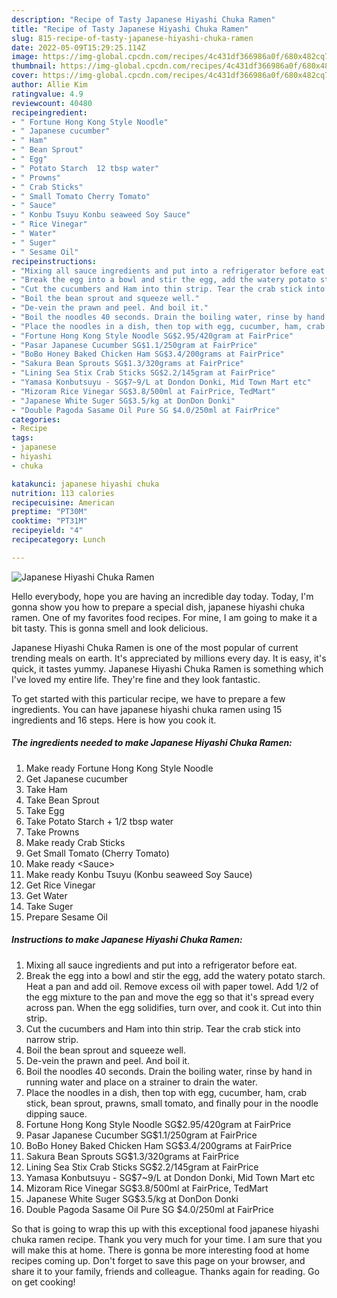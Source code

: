 ```yaml
---
description: "Recipe of Tasty Japanese Hiyashi Chuka Ramen"
title: "Recipe of Tasty Japanese Hiyashi Chuka Ramen"
slug: 815-recipe-of-tasty-japanese-hiyashi-chuka-ramen
date: 2022-05-09T15:29:25.114Z
image: https://img-global.cpcdn.com/recipes/4c431df366986a0f/680x482cq70/japanese-hiyashi-chuka-ramen-recipe-main-photo.jpg
thumbnail: https://img-global.cpcdn.com/recipes/4c431df366986a0f/680x482cq70/japanese-hiyashi-chuka-ramen-recipe-main-photo.jpg
cover: https://img-global.cpcdn.com/recipes/4c431df366986a0f/680x482cq70/japanese-hiyashi-chuka-ramen-recipe-main-photo.jpg
author: Allie Kim
ratingvalue: 4.9
reviewcount: 40480
recipeingredient:
- " Fortune Hong Kong Style Noodle"
- " Japanese cucumber"
- " Ham"
- " Bean Sprout"
- " Egg"
- " Potato Starch  12 tbsp water"
- " Prowns"
- " Crab Sticks"
- " Small Tomato Cherry Tomato"
- " Sauce"
- " Konbu Tsuyu Konbu seaweed Soy Sauce"
- " Rice Vinegar"
- " Water"
- " Suger"
- " Sesame Oil"
recipeinstructions:
- "Mixing all sauce ingredients and put into a refrigerator before eat."
- "Break the egg into a bowl and stir the egg, add the watery potato starch. Heat a pan and add oil. Remove excess oil with paper towel. Add 1/2 of the egg mixture to the pan and move the egg so that it&#39;s spread every across pan. When the egg solidifies, turn over, and cook it. Cut into thin strip."
- "Cut the cucumbers and Ham into thin strip. Tear the crab stick into narrow strip."
- "Boil the bean sprout and squeeze well."
- "De-vein the prawn and peel. And boil it."
- "Boil the noodles 40 seconds. Drain the boiling water, rinse by hand in running water and place on a strainer to drain the water."
- "Place the noodles in a dish, then top with egg, cucumber, ham, crab stick, bean sprout, prawns, small tomato, and finally pour in the noodle dipping sauce."
- "Fortune Hong Kong Style Noodle SG$2.95/420gram at FairPrice"
- "Pasar Japanese Cucumber SG$1.1/250gram at FairPrice"
- "BoBo Honey Baked Chicken Ham SG$3.4/200grams at FairPrice"
- "Sakura Bean Sprouts SG$1.3/320grams at FairPrice"
- "Lining Sea Stix Crab Sticks SG$2.2/145gram at FairPrice"
- "Yamasa Konbutsuyu - SG$7~9/L at Dondon Donki, Mid Town Mart etc"
- "Mizoram Rice Vinegar SG$3.8/500ml at FairPrice, TedMart"
- "Japanese White Suger SG$3.5/kg at DonDon Donki"
- "Double Pagoda Sasame Oil Pure SG $4.0/250ml at FairPrice"
categories:
- Recipe
tags:
- japanese
- hiyashi
- chuka

katakunci: japanese hiyashi chuka 
nutrition: 113 calories
recipecuisine: American
preptime: "PT30M"
cooktime: "PT31M"
recipeyield: "4"
recipecategory: Lunch

---
```



![Japanese Hiyashi Chuka Ramen](https://img-global.cpcdn.com/recipes/4c431df366986a0f/680x482cq70/japanese-hiyashi-chuka-ramen-recipe-main-photo.jpg)

Hello everybody, hope you are having an incredible day today. Today, I'm gonna show you how to prepare a special dish, japanese hiyashi chuka ramen. One of my favorites food recipes. For mine, I am going to make it a bit tasty. This is gonna smell and look delicious.

Japanese Hiyashi Chuka Ramen is one of the most popular of current trending meals on earth. It's appreciated by millions every day. It is easy, it's quick, it tastes yummy. Japanese Hiyashi Chuka Ramen is something which I've loved my entire life. They're fine and they look fantastic.




To get started with this particular recipe, we have to prepare a few ingredients. You can have japanese hiyashi chuka ramen using 15 ingredients and 16 steps. Here is how you cook it.

<!--inarticleads1-->

##### The ingredients needed to make Japanese Hiyashi Chuka Ramen:

1. Make ready  Fortune Hong Kong Style Noodle
1. Get  Japanese cucumber
1. Take  Ham
1. Take  Bean Sprout
1. Take  Egg
1. Take  Potato Starch + 1/2 tbsp water
1. Take  Prowns
1. Make ready  Crab Sticks
1. Get  Small Tomato (Cherry Tomato)
1. Make ready  &lt;Sauce&gt;
1. Make ready  Konbu Tsuyu (Konbu seaweed Soy Sauce)
1. Get  Rice Vinegar
1. Get  Water
1. Take  Suger
1. Prepare  Sesame Oil




<!--inarticleads2-->

##### Instructions to make Japanese Hiyashi Chuka Ramen:

1. Mixing all sauce ingredients and put into a refrigerator before eat.
1. Break the egg into a bowl and stir the egg, add the watery potato starch. Heat a pan and add oil. Remove excess oil with paper towel. Add 1/2 of the egg mixture to the pan and move the egg so that it&#39;s spread every across pan. When the egg solidifies, turn over, and cook it. Cut into thin strip.
1. Cut the cucumbers and Ham into thin strip. Tear the crab stick into narrow strip.
1. Boil the bean sprout and squeeze well.
1. De-vein the prawn and peel. And boil it.
1. Boil the noodles 40 seconds. Drain the boiling water, rinse by hand in running water and place on a strainer to drain the water.
1. Place the noodles in a dish, then top with egg, cucumber, ham, crab stick, bean sprout, prawns, small tomato, and finally pour in the noodle dipping sauce.
1. Fortune Hong Kong Style Noodle SG$2.95/420gram at FairPrice
1. Pasar Japanese Cucumber SG$1.1/250gram at FairPrice
1. BoBo Honey Baked Chicken Ham SG$3.4/200grams at FairPrice
1. Sakura Bean Sprouts SG$1.3/320grams at FairPrice
1. Lining Sea Stix Crab Sticks SG$2.2/145gram at FairPrice
1. Yamasa Konbutsuyu - SG$7~9/L at Dondon Donki, Mid Town Mart etc
1. Mizoram Rice Vinegar SG$3.8/500ml at FairPrice, TedMart
1. Japanese White Suger SG$3.5/kg at DonDon Donki
1. Double Pagoda Sasame Oil Pure SG $4.0/250ml at FairPrice




So that is going to wrap this up with this exceptional food japanese hiyashi chuka ramen recipe. Thank you very much for your time. I am sure that you will make this at home. There is gonna be more interesting food at home recipes coming up. Don't forget to save this page on your browser, and share it to your family, friends and colleague. Thanks again for reading. Go on get cooking!
